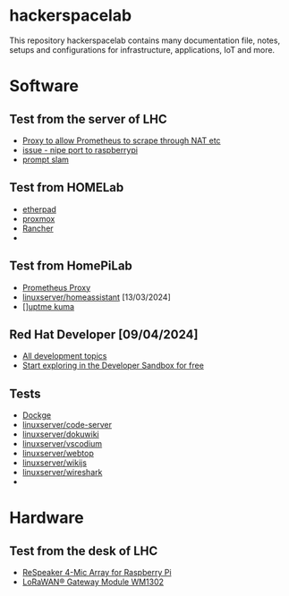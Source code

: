 # hackerspacelab
This repository hackerspacelab contains many documentation file, notes, setups and configurations for infrastructure, applications, IoT and more.

# Software

## Test from the server of LHC
- [Proxy to allow Prometheus to scrape through NAT etc](https://github.com/prometheus-community/PushProx)
- [issue - nipe port to raspberrypi](https://github.com/htrgouvea/nipe/issues/112)
- [prompt slam](https://github.com/Francesco-Sch/prompt-slam)

## Test from HOMELab
- [etherpad](https://www.digitalocean.com/community/tutorials/how-to-install-the-etherpad-collaborative-web-editor-on-ubuntu-20-04)
- [proxmox](https://www.proxmox.com/en/)
- [Rancher](https://ranchermanager.docs.rancher.com/getting-started/installation-and-upgrade/other-installation-methods/rancher-on-a-single-node-with-docker)
- 
## Test from HomePiLab
- [Prometheus Proxy](https://github.com/pambrose/prometheus-proxy)
- [linuxserver/homeassistant](https://docs.linuxserver.io/images/docker-homeassistant/) [13/03/2024]
- [][uptme kuma](https://github.com/louislam/uptime-kuma)

## Red Hat Developer [09/04/2024]
- [All development topics](https://developers.redhat.com/topics)
- [Start exploring in the Developer Sandbox for free](https://developers.redhat.com/developer-sandbox)


## Tests
- [Dockge](https://dockge.kuma.pet/)
- [linuxserver/code-server](https://docs.linuxserver.io/images/docker-code-server/)
- [linuxserver/dokuwiki](https://docs.linuxserver.io/images/docker-dokuwiki/)
- [linuxserver/vscodium](https://docs.linuxserver.io/images/docker-vscodium/)
- [linuxserver/webtop](https://docs.linuxserver.io/images/docker-webtop/)
- [linuxserver/wikijs](https://docs.linuxserver.io/images/docker-wikijs/)
- [linuxserver/wireshark](https://docs.linuxserver.io/images/docker-wireshark/)
- 

# Hardware
## Test from the desk of LHC
- [ReSpeaker 4-Mic Array for Raspberry Pi](https://wiki.seeedstudio.com/ReSpeaker_4_Mic_Array_for_Raspberry_Pi/)
- [LoRaWAN® Gateway Module WM1302](https://wiki.seeedstudio.com/WM1302_module/#quick-start-with-wm1302)
